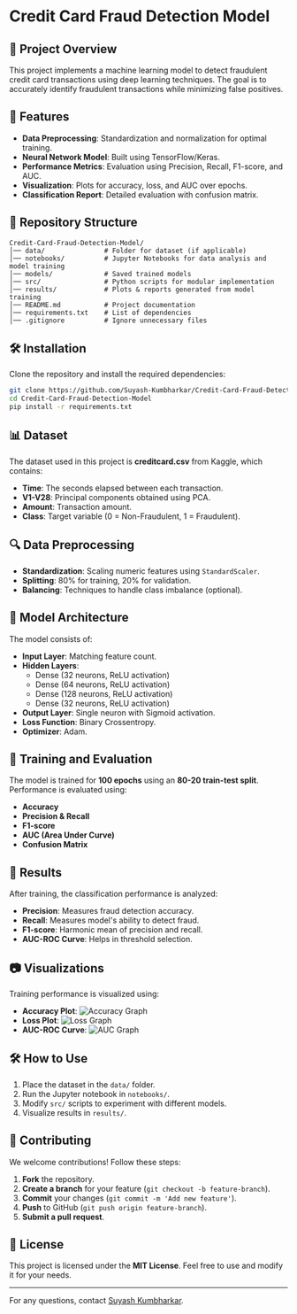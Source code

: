 
# Credit Card Fraud Detection Model

## 📌 Project Overview
This project implements a machine learning model to detect fraudulent credit card transactions using deep learning techniques. The goal is to accurately identify fraudulent transactions while minimizing false positives.

## 🚀 Features
- **Data Preprocessing**: Standardization and normalization for optimal training.
- **Neural Network Model**: Built using TensorFlow/Keras.
- **Performance Metrics**: Evaluation using Precision, Recall, F1-score, and AUC.
- **Visualization**: Plots for accuracy, loss, and AUC over epochs.
- **Classification Report**: Detailed evaluation with confusion matrix.

## 📁 Repository Structure
```
Credit-Card-Fraud-Detection-Model/
│── data/               # Folder for dataset (if applicable)
│── notebooks/          # Jupyter Notebooks for data analysis and model training
│── models/             # Saved trained models
│── src/                # Python scripts for modular implementation
│── results/            # Plots & reports generated from model training
│── README.md           # Project documentation
│── requirements.txt    # List of dependencies
│── .gitignore          # Ignore unnecessary files
```

## 🛠 Installation
Clone the repository and install the required dependencies:
```bash
git clone https://github.com/Suyash-Kumbharkar/Credit-Card-Fraud-Detection-Model.git
cd Credit-Card-Fraud-Detection-Model
pip install -r requirements.txt
```

## 📊 Dataset
The dataset used in this project is **creditcard.csv** from Kaggle, which contains:
- **Time**: The seconds elapsed between each transaction.
- **V1-V28**: Principal components obtained using PCA.
- **Amount**: Transaction amount.
- **Class**: Target variable (0 = Non-Fraudulent, 1 = Fraudulent).

## 🔍 Data Preprocessing
- **Standardization**: Scaling numeric features using `StandardScaler`.
- **Splitting**: 80% for training, 20% for validation.
- **Balancing**: Techniques to handle class imbalance (optional).

## 📌 Model Architecture
The model consists of:
- **Input Layer**: Matching feature count.
- **Hidden Layers**:
  - Dense (32 neurons, ReLU activation)
  - Dense (64 neurons, ReLU activation)
  - Dense (128 neurons, ReLU activation)
  - Dense (32 neurons, ReLU activation)
- **Output Layer**: Single neuron with Sigmoid activation.
- **Loss Function**: Binary Crossentropy.
- **Optimizer**: Adam.

## 🎯 Training and Evaluation
The model is trained for **100 epochs** using an **80-20 train-test split**. Performance is evaluated using:
- **Accuracy**
- **Precision & Recall**
- **F1-score**
- **AUC (Area Under Curve)**
- **Confusion Matrix**

## 📜 Results
After training, the classification performance is analyzed:
- **Precision**: Measures fraud detection accuracy.
- **Recall**: Measures model's ability to detect fraud.
- **F1-score**: Harmonic mean of precision and recall.
- **AUC-ROC Curve**: Helps in threshold selection.

## 📷 Visualizations
Training performance is visualized using:
- **Accuracy Plot**: ![Accuracy Graph](results/accuracy_plot.png)
- **Loss Plot**: ![Loss Graph](results/loss_plot.png)
- **AUC-ROC Curve**: ![AUC Graph](results/auc_plot.png)

## 🛠 How to Use
1. Place the dataset in the `data/` folder.
2. Run the Jupyter notebook in `notebooks/`.
3. Modify `src/` scripts to experiment with different models.
4. Visualize results in `results/`.

## 🤝 Contributing
We welcome contributions! Follow these steps:
1. **Fork** the repository.
2. **Create a branch** for your feature (`git checkout -b feature-branch`).
3. **Commit** your changes (`git commit -m 'Add new feature'`).
4. **Push** to GitHub (`git push origin feature-branch`).
5. **Submit a pull request**.

## 📃 License
This project is licensed under the **MIT License**. Feel free to use and modify it for your needs.

---

For any questions, contact [Suyash Kumbharkar](https://github.com/Suyash-Kumbharkar).

